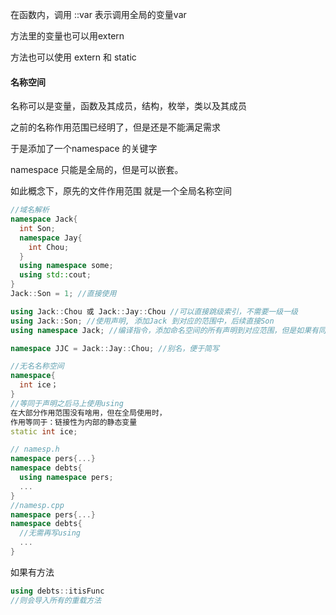 在函数内，调用  ::var 表示调用全局的变量var

方法里的变量也可以用extern



 方法也可以使用 extern 和 static



#### 名称空间

名称可以是变量，函数及其成员，结构，枚举，类以及其成员

之前的名称作用范围已经明了，但是还是不能满足需求

于是添加了一个namespace 的关键字

namespace 只能是全局的，但是可以嵌套。

如此概念下，原先的文件作用范围 就是一个全局名称空间

```c++
//域名解析
namespace Jack{
  int Son;
  namespace Jay{
    int Chou;
  }
  using namespace some;
  using std::cout;
}
Jack::Son = 1; //直接使用

using Jack::Chou 或 Jack::Jay::Chou //可以直接跳级索引，不需要一级一级
using Jack::Son; //使用声明, 添加Jack 到对应的范围中，后续直接Son
using namespace Jack; //编译指令，添加命名空间的所有声明到对应范围，但是如果有同范围内的同名变量，会覆盖命名空间的变量。

namespace JJC = Jack::Jay::Chou; //别名，便于简写
```



```c++
//无名名称空间
namespace{
  int ice；
}
//等同于声明之后马上使用using
在大部分作用范围没有啥用，但在全局使用时，
作用等同于：链接性为内部的静态变量
static int ice;
```



```c++
// namesp.h
namespace pers{...}
namespace debts{
  using namespace pers;
  ...
}
//namesp.cpp
namespace pers{...}
namespace debts{
  //无需再写using
  ...
}
```

如果有方法

```c++
using debts::itisFunc
//则会导入所有的重载方法
```

